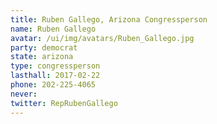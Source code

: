 ```yaml
---
title: Ruben Gallego, Arizona Congressperson
name: Ruben Gallego
avatar: /ui/img/avatars/Ruben_Gallego.jpg
party: democrat
state: arizona
type: congressperson
lasthall: 2017-02-22
phone: 202-225-4065
never: 
twitter: RepRubenGallego
---
```

